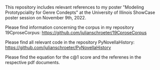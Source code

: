 This repository includes relevant references to my poster "Modeling Prototypciality for Genre Condepts" at the University of Illinois ShowCase poster session on November 9th, 2022.

Please find information concerning the corpus in my repository 19CproseCorpus: https://github.com/julianschroeter/19CproseCorpus

Please find all relevant code in the repository PyNovellaHistory: https://github.com/julianschroeter/PyNovellaHistory

Please find the equation for the c@1 score and the referenes in the respective pdf documents.
